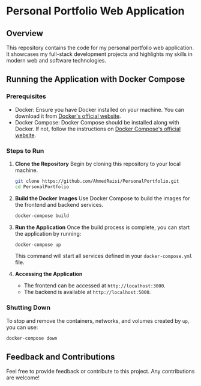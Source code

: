 
# Personal Portfolio Web Application

## Overview
This repository contains the code for my personal portfolio web application. It showcases my full-stack development projects and highlights my skills in modern web and software technologies.

## Running the Application with Docker Compose

### Prerequisites
- Docker: Ensure you have Docker installed on your machine. You can download it from [Docker's official website](https://docs.docker.com/get-docker/).
- Docker Compose: Docker Compose should be installed along with Docker. If not, follow the instructions on [Docker Compose's official website](https://docs.docker.com/compose/install/).

### Steps to Run

1. **Clone the Repository**
   Begin by cloning this repository to your local machine.
   ```bash
   git clone https://github.com/AhmedRaisi/PersonalPortfolio.git
   cd PersonalPortfolio
   ```

2. **Build the Docker Images**
   Use Docker Compose to build the images for the frontend and backend services.
   ```bash
   docker-compose build
   ```

3. **Run the Application**
   Once the build process is complete, you can start the application by running:
   ```bash
   docker-compose up
   ```
   This command will start all services defined in your `docker-compose.yml` file.

4. **Accessing the Application**
   - The frontend can be accessed at `http://localhost:3000`.
   - The backend is available at `http://localhost:5000`.

### Shutting Down

To stop and remove the containers, networks, and volumes created by `up`, you can use:
```bash
docker-compose down
```

## Feedback and Contributions
Feel free to provide feedback or contribute to this project. Any contributions are welcome!


